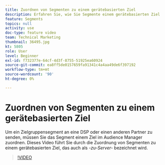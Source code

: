 ```yaml
---
title: Zuordnen von Segmenten zu einem gerätebasierten Ziel
description: Erfahren Sie, wie Sie Segmente einem gerätebasierten Ziel zuordnen, das auch als _server-to-server_-Ziel bezeichnet wird. Um ein Zielgruppensegment an eine DSP oder einen anderen Partner zu senden, müssen Sie das Segment einem Ziel im Audience Manager zuordnen.
feature: Segments
topics: null
activity: use
doc-type: feature video
team: Technical Marketing
thumbnail: 36495.jpg
kt: 5805
role: User
level: Beginner
exl-id: f732377e-64cf-4d3f-8755-51925ea60924
source-git-commit: ea8ff5de0157659fa91341c4a4aa49de6f397192
workflow-type: tm+mt
source-wordcount: '90'
ht-degree: 0%

---
```


# Zuordnen von Segmenten zu einem gerätebasierten Ziel

Um ein Zielgruppensegment an eine DSP oder einen anderen Partner zu senden, müssen Sie das Segment einem Ziel im Audience Manager zuordnen. Dieses Video führt Sie durch die Zuordnung von Segmenten zu einem gerätebasierten Ziel, das auch als _-zu-Server-_ bezeichnet wird.

>[!VIDEO](https://video.tv.adobe.com/v/36495/?quality=12&learn=on)
